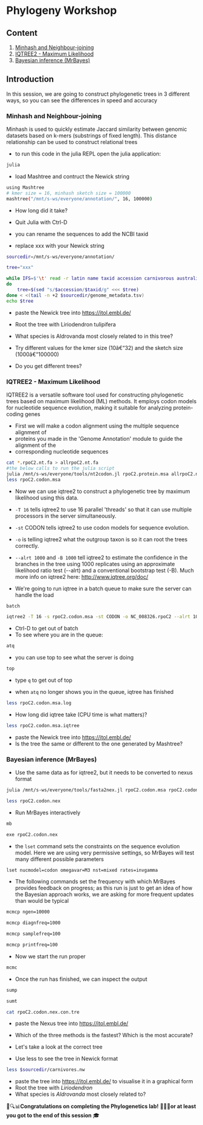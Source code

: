 # Phylogeny Workshop

## Content
1. [Minhash and Neighbour-joining](#minhash-and-neighbour-joining)
2. [IQTREE2 - Maximum Likelihood](#iqtree2---maximum-likelihood)
3. [Bayesian inference (MrBayes)](#bayesian-inference-mrbayes)

## Introduction
In this session, we are going to construct phylogenetic trees in 3 different ways, so you can see the differences in speed and accuracy

### Minhash and Neighbour-joining
Minhash is used to quickly estimate Jaccard similarity between genomic datasets based on k-mers (substrings of fixed length). This distance relationship can be used to construct relational trees

- to run this code in the julia REPL open the julia application:
```bash 
julia
```
- load Mashtree and contruct the Newick string

```bash
using Mashtree
# kmer size = 16, minhash sketch size = 100000
mashtree("/mnt/s-ws/everyone/annotation/", 16, 100000)
```
- How long did it take?
- Quit Julia with Ctrl-D

- you can rename the sequences to add the NCBI taxid
- replace xxx with your Newick string

```bash
sourcedir=/mnt/s-ws/everyone/annotation/

tree="xxx"

while IFS=$'\t' read -r latin name taxid accession carnivorous australian
do
    tree=$(sed "s/$accession/$taxid/g" <<< $tree)
done < <(tail -n +2 $sourcedir/genome_metadata.tsv)
echo $tree
```

- paste the Newick tree into https://itol.embl.de/

- Root the tree with Liriodendron tulipifera
- What species is Aldrovanda most closely related to in this tree?
- Try different values for the kmer size (10â€“32) and the sketch size (1000â€“100000)
- Do you get different trees?


### IQTREE2 - Maximum Likelihood
IQTREE2 is a versatile software tool used for constructing phylogenetic trees based on maximum likelihood (ML) methods. It employs codon models for nucleotide sequence evolution, making it suitable for analyzing protein-coding genes

- First we will make a codon alignment using the multiple sequence alignment of
- proteins you made in the 'Genome Annotation' module to guide the alignment of the
- corresponding nucleotide sequences

```bash
cat *.rpoC2.nt.fa > allrpoC2.nt.fa
#the below calls to run the julia script
julia /mnt/s-ws/everyone/tools/nt2codon.jl rpoC2.protein.msa allrpoC2.nt.fa rpoC2.codon.msa
less rpoC2.codon.msa
```

- Now we can use iqtree2 to construct a phylogenetic tree by maximum likelihood using this data.
- `-T 16` tells iqtree2 to use 16 parallel 'threads' so that it can use multiple processors in the server simultaneously.
- `-st` CODON tells iqtree2 to use codon models for sequence evolution.
- `-o` is telling iqtree2 what the outgroup taxon is so it can root the trees correctly.
- `--alrt 1000` and `-B 1000` tell iqtree2 to estimate the confidence in the branches in the tree using 1000 replicates using an approximate likelihood ratio test (--alrt) and a conventional bootstrap test (-B). Much more info on iqtree2 here: http://www.iqtree.org/doc/

- We're going to run iqtree in a batch queue to make sure the server can handle the load

```bash
batch

iqtree2 -T 16 -s rpoC2.codon.msa -st CODON -o NC_008326.rpoC2 --alrt 1000 -B 1000
```

- Ctrl-D to get out of batch
- To see where you are in the queue:

```bash
atq
```

- you can use top to see what the server is doing

```bash
top
```

- type `q` to get out of top

- when `atq` no longer shows you in the queue, iqtree has finished

```bash
less rpoC2.codon.msa.log
```

- How long did iqtree take (CPU time is what matters)?

```bash
less rpoC2.codon.msa.iqtree
```

- paste the Newick tree into https://itol.embl.de/
- Is the tree the same or different to the one generated by Mashtree?


### Bayesian inference (MrBayes)

- Use the same data as for iqtree2, but it needs to be converted to nexus format

```bash
julia /mnt/s-ws/everyone/tools/fasta2nex.jl rpoC2.codon.msa rpoC2.codon.nex

less rpoC2.codon.nex
```

- Run MrBayes interactively

```bash
mb

exe rpoC2.codon.nex
```

- the `lset` command sets the constraints on the sequence evolution model. Here we are using very permissive settings, so MrBayes will test many different possible parameters

```bash
lset nucmodel=codon omegavar=M3 nst=mixed rates=invgamma
```

- The following commands set the frequency with which MrBayes provides feedback on progress; as this run is just to get an idea of how the Bayesian approach works, we are asking for more frequent updates than would be typical

```bash
mcmcp ngen=10000

mcmcp diagnfreq=1000

mcmcp samplefreq=100

mcmcp printfreq=100
```

- Now we start the run proper

```bash
mcmc
```
- Once the run has finished, we can inspect the output

```bash
sump

sumt

cat rpoC2.codon.nex.con.tre 
```

- paste the Nexus tree into https://itol.embl.de/

- Which of the three methods is the fastest? Which is the most accurate?

- Let's take a look at the correct tree
- Use less to see the tree in Newick format

```bash
less $sourcedir/carnivores.nw
```
- paste the tree into https://itol.embl.de/ to visualise it in a graphical form
- Root the tree with *Liriodendron*
- What species is *Aldrovanda* most closely related to?

🌱🔍📊**Congratulations on completing the Phylogenetics lab!** 🌿🔬✨**or at least you got to the end of this session** 🎓

